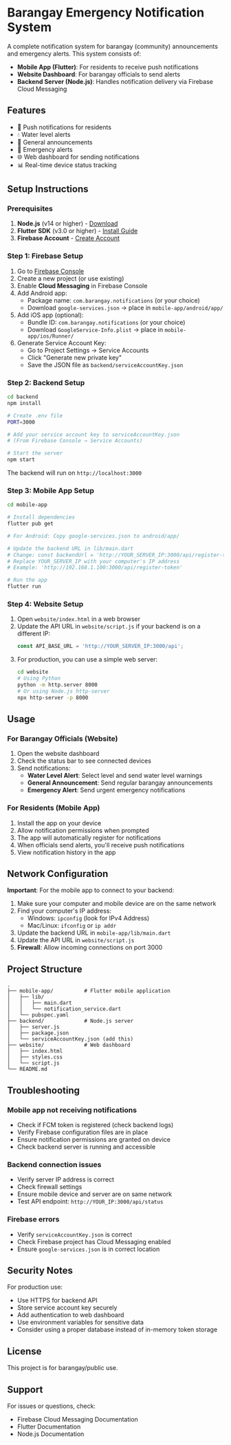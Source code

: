 # Barangay Emergency Notification System

A complete notification system for barangay (community) announcements and emergency alerts. This system consists of:
- **Mobile App (Flutter)**: For residents to receive push notifications
- **Website Dashboard**: For barangay officials to send alerts
- **Backend Server (Node.js)**: Handles notification delivery via Firebase Cloud Messaging

## Features

- 📱 Push notifications for residents
- 💧 Water level alerts
- 📢 General announcements  
- 🚨 Emergency alerts
- 🌐 Web dashboard for sending notifications
- 📊 Real-time device status tracking

## Setup Instructions

### Prerequisites

1. **Node.js** (v14 or higher) - [Download](https://nodejs.org/)
2. **Flutter SDK** (v3.0 or higher) - [Install Guide](https://flutter.dev/docs/get-started/install)
3. **Firebase Account** - [Create Account](https://firebase.google.com/)

### Step 1: Firebase Setup

1. Go to [Firebase Console](https://console.firebase.google.com/)
2. Create a new project (or use existing)
3. Enable **Cloud Messaging** in Firebase Console
4. Add Android app:
   - Package name: `com.barangay.notifications` (or your choice)
   - Download `google-services.json` → place in `mobile-app/android/app/`
5. Add iOS app (optional):
   - Bundle ID: `com.barangay.notifications` (or your choice)
   - Download `GoogleService-Info.plist` → place in `mobile-app/ios/Runner/`
6. Generate Service Account Key:
   - Go to Project Settings → Service Accounts
   - Click "Generate new private key"
   - Save the JSON file as `backend/serviceAccountKey.json`

### Step 2: Backend Setup

```bash
cd backend
npm install

# Create .env file
PORT=3000

# Add your service account key to serviceAccountKey.json
# (From Firebase Console → Service Accounts)

# Start the server
npm start
```

The backend will run on `http://localhost:3000`

### Step 3: Mobile App Setup

```bash
cd mobile-app

# Install dependencies
flutter pub get

# For Android: Copy google-services.json to android/app/

# Update the backend URL in lib/main.dart
# Change: const backendUrl = 'http://YOUR_SERVER_IP:3000/api/register-token';
# Replace YOUR_SERVER_IP with your computer's IP address
# Example: 'http://192.168.1.100:3000/api/register-token'

# Run the app
flutter run
```

### Step 4: Website Setup

1. Open `website/index.html` in a web browser
2. Update the API URL in `website/script.js` if your backend is on a different IP:
   ```javascript
   const API_BASE_URL = 'http://YOUR_SERVER_IP:3000/api';
   ```
3. For production, you can use a simple web server:
   ```bash
   cd website
   # Using Python
   python -m http.server 8000
   # Or using Node.js http-server
   npx http-server -p 8000
   ```

## Usage

### For Barangay Officials (Website)

1. Open the website dashboard
2. Check the status bar to see connected devices
3. Send notifications:
   - **Water Level Alert**: Select level and send water level warnings
   - **General Announcement**: Send regular barangay announcements
   - **Emergency Alert**: Send urgent emergency notifications

### For Residents (Mobile App)

1. Install the app on your device
2. Allow notification permissions when prompted
3. The app will automatically register for notifications
4. When officials send alerts, you'll receive push notifications
5. View notification history in the app

## Network Configuration

**Important**: For the mobile app to connect to your backend:

1. Make sure your computer and mobile device are on the same network
2. Find your computer's IP address:
   - Windows: `ipconfig` (look for IPv4 Address)
   - Mac/Linux: `ifconfig` or `ip addr`
3. Update the backend URL in `mobile-app/lib/main.dart`
4. Update the API URL in `website/script.js`
5. **Firewall**: Allow incoming connections on port 3000

## Project Structure

```
.
├── mobile-app/          # Flutter mobile application
│   ├── lib/
│   │   ├── main.dart
│   │   └── notification_service.dart
│   └── pubspec.yaml
├── backend/             # Node.js server
│   ├── server.js
│   ├── package.json
│   └── serviceAccountKey.json (add this)
├── website/             # Web dashboard
│   ├── index.html
│   ├── styles.css
│   └── script.js
└── README.md
```

## Troubleshooting

### Mobile app not receiving notifications
- Check if FCM token is registered (check backend logs)
- Verify Firebase configuration files are in place
- Ensure notification permissions are granted on device
- Check backend server is running and accessible

### Backend connection issues
- Verify server IP address is correct
- Check firewall settings
- Ensure mobile device and server are on same network
- Test API endpoint: `http://YOUR_IP:3000/api/status`

### Firebase errors
- Verify `serviceAccountKey.json` is correct
- Check Firebase project has Cloud Messaging enabled
- Ensure `google-services.json` is in correct location

## Security Notes

For production use:
- Use HTTPS for backend API
- Store service account key securely
- Add authentication to web dashboard
- Use environment variables for sensitive data
- Consider using a proper database instead of in-memory token storage

## License

This project is for barangay/public use.

## Support

For issues or questions, check:
- Firebase Cloud Messaging Documentation
- Flutter Documentation
- Node.js Documentation

